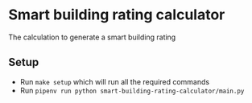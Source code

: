 # Smart building rating calculator
The calculation to generate a smart building rating

## Setup
- Run `make setup` which will run all the required commands
- Run `pipenv run python smart-building-rating-calculator/main.py`
